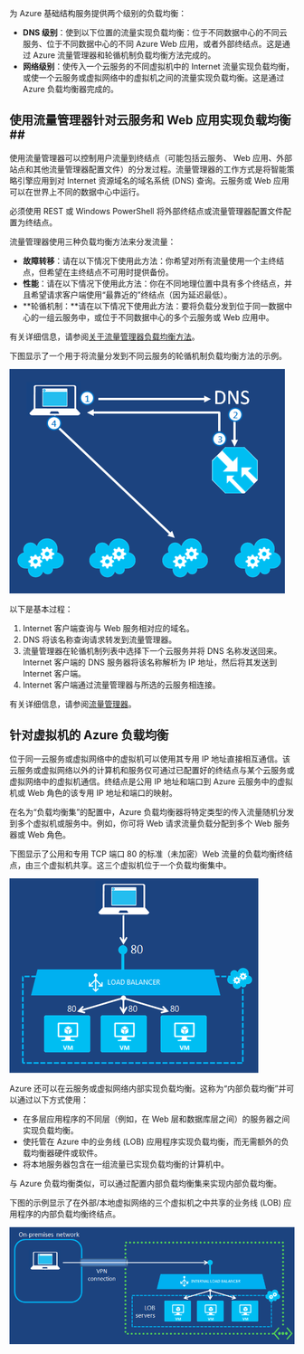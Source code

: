 

为 Azure 基础结构服务提供两个级别的负载均衡：

- **DNS 级别**：使到以下位置的流量实现负载均衡：位于不同数据中心的不同云服务、位于不同数据中心的不同 Azure Web 应用，或者外部终结点。这是通过 Azure 流量管理器和轮循机制负载均衡方法完成的。
- **网络级别**：使传入一个云服务的不同虚拟机中的 Internet 流量实现负载均衡，或使一个云服务或虚拟网络中的虚拟机之间的流量实现负载均衡。这是通过 Azure 负载均衡器完成的。

## 使用流量管理器针对云服务和 Web 应用实现负载均衡##

使用流量管理器可以控制用户流量到终结点（可能包括云服务、 Web 应用、外部站点和其他流量管理器配置文件）的分发过程。流量管理器的工作方式是将智能策略引擎应用到对 Internet 资源域名的域名系统 (DNS) 查询。云服务或 Web 应用可以在世界上不同的数据中心中运行。

必须使用 REST 或 Windows PowerShell 将外部终结点或流量管理器配置文件配置为终结点。

流量管理器使用三种负载均衡方法来分发流量：

- **故障转移**：请在以下情况下使用此方法：你希望对所有流量使用一个主终结点，但希望在主终结点不可用时提供备份。
- **性能**：请在以下情况下使用此方法：你在不同地理位置中具有多个终结点，并且希望请求客户端使用“最靠近的”终结点（因为延迟最低）。
- **轮循机制：**请在以下情况下使用此方法：要将负载分发到位于同一数据中心的一组云服务中，或位于不同数据中心的多个云服务或 Web 应用中。

有关详细信息，请参阅[关于流量管理器负载均衡方法](/documentation/articles/traffic-manager-routing-methods/)。

下图显示了一个用于将流量分发到不同云服务的轮循机制负载均衡方法的示例。

![loadbalancing](./media/virtual-machines-common-load-balance/TMSummary.png)

以下是基本过程：

1.	Internet 客户端查询与 Web 服务相对应的域名。
2.	DNS 将该名称查询请求转发到流量管理器。
3.	流量管理器在轮循机制列表中选择下一个云服务并将 DNS 名称发送回来。Internet 客户端的 DNS 服务器将该名称解析为 IP 地址，然后将其发送到 Internet 客户端。
4.	Internet 客户端通过流量管理器与所选的云服务相连接。

有关详细信息，请参阅[流量管理器](/documentation/articles/traffic-manager-overview/)。

## 针对虚拟机的 Azure 负载均衡 ##

位于同一云服务或虚拟网络中的虚拟机可以使用其专用 IP 地址直接相互通信。该云服务或虚拟网络以外的计算机和服务仅可通过已配置好的终结点与某个云服务或虚拟网络中的虚拟机通信。终结点是公用 IP 地址和端口到 Azure 云服务中的虚拟机或 Web 角色的该专用 IP 地址和端口的映射。

在名为“负载均衡集”的配置中，Azure 负载均衡器将特定类型的传入流量随机分发到多个虚拟机或服务中。例如，你可将 Web 请求流量负载分配到多个 Web 服务器或 Web 角色。

下图显示了公用和专用 TCP 端口 80 的标准（未加密）Web 流量的负载均衡终结点，由三个虚拟机共享。这三个虚拟机位于一个负载均衡集中。

![loadbalancing](./media/virtual-machines-common-load-balance/LoadBalancing.png)

Azure 还可以在云服务或虚拟网络内部实现负载均衡。这称为“内部负载均衡”并可以通过以下方式使用：

- 在多层应用程序的不同层（例如，在 Web 层和数据库层之间）的服务器之间实现负载均衡。
- 使托管在 Azure 中的业务线 (LOB) 应用程序实现负载均衡，而无需额外的负载均衡器硬件或软件。
- 将本地服务器包含在一组流量已实现负载均衡的计算机中。

与 Azure 负载均衡类似，可以通过配置内部负载均衡集来实现内部负载均衡。

下图的示例显示了在外部/本地虚拟网络的三个虚拟机之中共享的业务线 (LOB) 应用程序的内部负载均衡终结点。

![loadbalancing](./media/virtual-machines-common-load-balance/LOBServers.png)

<!-- LINKS -->
